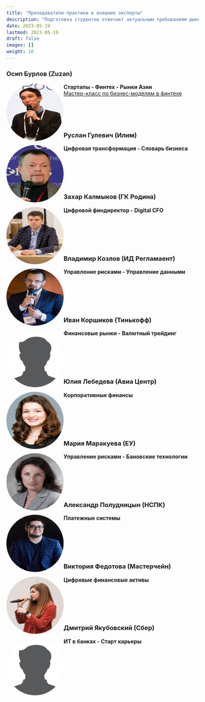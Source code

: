 ```yaml
---
title: "Преподаватели-практики и внешние эксперты"
description: "Подготовка студентов отвечает актуальным требованиям рынка труда."
date: 2023-05-19
lastmod: 2023-05-19
draft: false
images: []
weight: 16
---
```


### Осип Бурлов (Zuzan)

<img src="Osip_Burlov.jpeg" alt="Осип Бурлов" style="border-radius: 50%; width:150px; height:150px;" align="left" overflow="hidden"/>

**Стартапы - Финтех - Рынки Азии**
<br>[Мастер-класс по бизнес-моделям в финтехе](https://finec.mgimo.ru/blog/fintech-meeting-osip-burlov/)
<br>
<br>
<br>
<br>
<br>

### Руслан Гулевич (Илим)

<img src="Ruslan_Gulevich.jpg" width="150" height="150" alt="Руслан Гулевич" style="border-radius: 50%" align="left" overflow="hidden"/>

**Цифровая трансформация - Словарь бизнеса**
<br>
<br>
<br>
<br>
<br>
<br>

### Захар Калмыков (ГК Родина)

<img src="Zakhar_Kalmykov.jpg" width="150" height="150" alt="Захар Калмыков" style="border-radius: 50%" align="left" overflow="hidden"/>

**Цифровой финдиректор - Digital CFO**
<br>
<br>
<br>
<br>
<br>
<br>

### Владимир Козлов (ИД Регламаент)

<img src="Vladimir_Kozlov.jpg" width="150" height="150" alt="Владимир Козлов" style="border-radius: 50%" align="left" overflow="hidden"/>

**Управление рисками - Управление данными**
<br>
<br>
<br>
<br>
<br>
<br>

### Иван Коршиков (Тинькофф)

<img src="male_profile_picture.jpg" width="150" height="150" alt="Иван Коршиков" style="border-radius: 50%" align="left" overflow="hidden"/>

**Финансовые рынки - Валютный трейдинг**
<br>
<br>
<br>
<br>
<br>
<br>

### Юлия Лебедева (Авиа Центр)

<img src="Julia_Lebedeva.jpg" width="150" height="150" alt="Юлия Лебедева" style="border-radius: 50%" align="left" overflow="hidden"/>

**Корпоративные финансы**
<br>
<br>
<br>
<br>
<br>
<br>

### Мария Маракуева (ЕУ)

<img src="Maria_Marakueva.jpg" width="150" height="150" alt="Мария Маракуева" style="border-radius: 50%" align="left" overflow="hidden"/>

**Управление рисками - Бановские технологии**
<br>
<br>
<br>
<br>
<br>
<br>

### Александр Полудницын (НСПК)

<img src="Alexander_Poludnitsyn.jpg" width="150" height="150" alt="Александр Полудницын" style="border-radius: 50%" align="left" overflow="hidden"/>

**Платежные системы**
<br>
<br>
<br>
<br>
<br>
<br>

### Виктория Федотова (Мастерчейн)

<img src="Victoria _Fedotova.jpg" width="150" height="150" alt="Виктория Федотова" style="border-radius: 50%" align="left" overflow="hidden"/>

**Цифровые финансовые активы**
<br>
<br>
<br>
<br>
<br>
<br>

### Дмитрий Якубовский (Сбер)

<img src="male_profile_picture.jpg" width="150" height="150" alt="Дмитрий Якубовский" style="border-radius: 50%" align="left" overflow="hidden"/>

**ИТ в банках - Старт карьеры**
